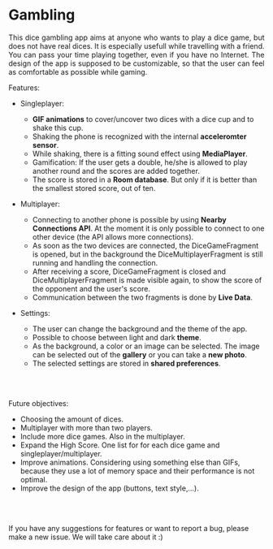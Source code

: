 # Gambling
<p align="justify">
This dice gambling app aims at anyone who wants to play a dice game, but does not have real dices. It is especially usefull while travelling with a friend. You can pass your time playing together, even if you have no Internet.
The design of the app is supposed to be customizable, so that the user can feel as comfortable as possible while gaming.


Features:
* Singleplayer:
  * <b>GIF animations</b> to cover/uncover two dices with a dice cup and to shake this cup.
  * Shaking the phone is recognized with the internal <b>acceleromter sensor</b>.
  * While shaking, there is a fitting sound effect using <b>MediaPlayer</b>.
  * Gamification: If the user gets a double, he/she is allowed to play another round
    and the scores are added together.
  * The score is stored in a <b>Room database</b>. But only if it is better than the smallest 
    stored score, out of ten.
    
* Multiplayer:
  * Connecting to another phone is possible by using <b>Nearby Connections API</b>. At the moment 
    it is only possible to connect to one other device (the API allows more connections).
  * As soon as the two devices are connected, the DiceGameFragment is opened, but in the background 
    the DiceMultiplayerFragment is still running and handling the connection.
  * After receiving a score, DiceGameFragment is closed and DiceMultiplayerFragment is made visible again, 
    to show the score of the opponent and the user's score.
  * Communication between the two fragments is done by <b>Live Data</b>.

* Settings:
  * The user can change the background and the theme of the app.
  * Possible to choose between light and dark <b>theme</b>.
  * As the background, a color or an image can be selected. The image can be selected out of the 
    <b>gallery</b> or you can take a <b>new photo</b>.
  * The selected settings are stored in <b>shared preferences</b>.
  
<br><br>
  
Future objectives:
* Choosing the amount of dices.
* Multiplayer with more than two players.
* Include more dice games. Also in the multiplayer.
* Expand the High Score. One list for for each dice game and singleplayer/multiplayer.
* Improve animations. Considering using something else than GIFs, because they use a lot
  of memory space and their performance is not optimal.
* Improve the design of the app (buttons, text style,...).

<br><br>

If you have any suggestions for features or want to report a bug, please make a new issue. We will take care about it :)

</p>
